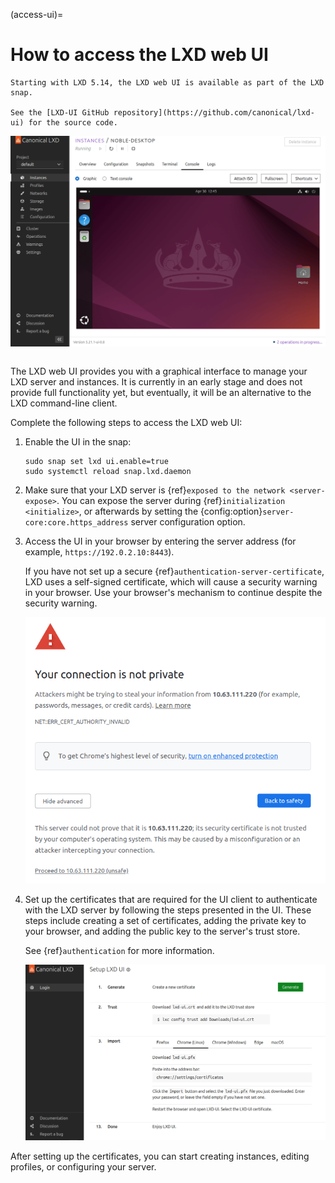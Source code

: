 (access-ui)=
# How to access the LXD web UI

```{note}
Starting with LXD 5.14, the LXD web UI is available as part of the LXD snap.

See the [LXD-UI GitHub repository](https://github.com/canonical/lxd-ui) for the source code.
```

![Graphical console of an instance in the LXD web UI](../images/ui_console.png)

```{youtube} https://www.youtube.com/watch?v=wqEH_d8LC1k
```

The LXD web UI provides you with a graphical interface to manage your LXD server and instances.
It is currently in an early stage and does not provide full functionality yet, but eventually, it will be an alternative to the LXD command-line client.

Complete the following steps to access the LXD web UI:

1. Enable the UI in the snap:

       sudo snap set lxd ui.enable=true
       sudo systemctl reload snap.lxd.daemon

1. Make sure that your LXD server is {ref}`exposed to the network <server-expose>`.
   You can expose the server during {ref}`initialization <initialize>`, or afterwards by setting the {config:option}`server-core:core.https_address` server configuration option.

1. Access the UI in your browser by entering the server address (for example, `https://192.0.2.10:8443`).

   If you have not set up a secure {ref}`authentication-server-certificate`, LXD uses a self-signed certificate, which will cause a security warning in your browser.
   Use your browser's mechanism to continue despite the security warning.

   ![Example for a security warning in Chrome](../images/ui_security_warning.png
)

1. Set up the certificates that are required for the UI client to authenticate with the LXD server by following the steps presented in the UI.
   These steps include creating a set of certificates, adding the private key to your browser, and adding the public key to the server's trust store.

   See {ref}`authentication` for more information.

   ![Instructions for setting up certificates for the UI](../images/ui_set_up_certificates.png
)

After setting up the certificates, you can start creating instances, editing profiles, or configuring your server.
